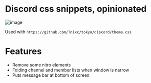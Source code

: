 # Discord css snippets, opinionated

![image](https://github.com/Tnixc/discord-css/assets/85466117/d5b952a5-c22d-4412-9d21-45aca0a01266)

Used with `https://github.com/Tnixc/tokyo/discord/theme.css`

# Features

- Remove some nitro elements
- Folding channel and member lists when window is narrow
- Puts message bar at bottom of screen
